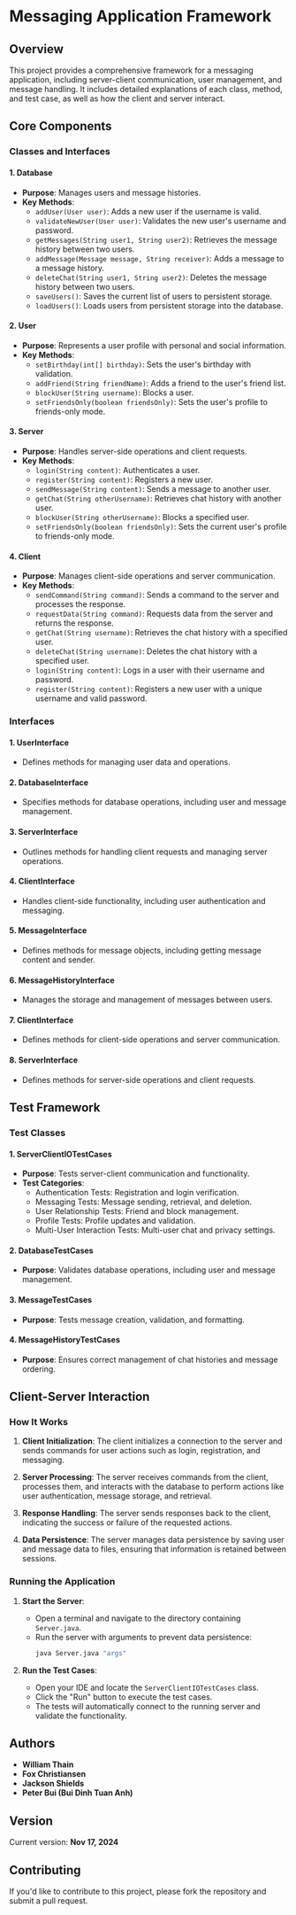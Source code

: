 # Messaging Application Framework

## Overview

This project provides a comprehensive framework for a messaging application, including server-client communication, user management, and message handling. It includes detailed explanations of each class, method, and test case, as well as how the client and server interact.

## Core Components

### Classes and Interfaces

#### 1. **Database**

- **Purpose**: Manages users and message histories.
- **Key Methods**:
  - `addUser(User user)`: Adds a new user if the username is valid.
  - `validateNewUser(User user)`: Validates the new user's username and password.
  - `getMessages(String user1, String user2)`: Retrieves the message history between two users.
  - `addMessage(Message message, String receiver)`: Adds a message to a message history.
  - `deleteChat(String user1, String user2)`: Deletes the message history between two users.
  - `saveUsers()`: Saves the current list of users to persistent storage.
  - `loadUsers()`: Loads users from persistent storage into the database.

#### 2. **User**

- **Purpose**: Represents a user profile with personal and social information.
- **Key Methods**:
  - `setBirthday(int[] birthday)`: Sets the user's birthday with validation.
  - `addFriend(String friendName)`: Adds a friend to the user's friend list.
  - `blockUser(String username)`: Blocks a user.
  - `setFriendsOnly(boolean friendsOnly)`: Sets the user's profile to friends-only mode.

#### 3. **Server**

- **Purpose**: Handles server-side operations and client requests.
- **Key Methods**:
  - `login(String content)`: Authenticates a user.
  - `register(String content)`: Registers a new user.
  - `sendMessage(String content)`: Sends a message to another user.
  - `getChat(String otherUsername)`: Retrieves chat history with another user.
  - `blockUser(String otherUsername)`: Blocks a specified user.
  - `setFriendsOnly(boolean friendsOnly)`: Sets the current user's profile to friends-only mode.

#### 4. **Client**

- **Purpose**: Manages client-side operations and server communication.
- **Key Methods**:
  - `sendCommand(String command)`: Sends a command to the server and processes the response.
  - `requestData(String command)`: Requests data from the server and returns the response.
  - `getChat(String username)`: Retrieves the chat history with a specified user.
  - `deleteChat(String username)`: Deletes the chat history with a specified user.
  - `login(String content)`: Logs in a user with their username and password.
  - `register(String content)`: Registers a new user with a unique username and valid password.

### Interfaces

#### 1. **UserInterface**

- Defines methods for managing user data and operations.

#### 2. **DatabaseInterface**

- Specifies methods for database operations, including user and message management.

#### 3. **ServerInterface**

- Outlines methods for handling client requests and managing server operations.

#### 4. **ClientInterface**

- Handles client-side functionality, including user authentication and messaging.

#### 5. **MessageInterface**

- Defines methods for message objects, including getting message content and sender.

#### 6. **MessageHistoryInterface**

- Manages the storage and management of messages between users.

#### 7. **ClientInterface**

- Defines methods for client-side operations and server communication.

#### 8. **ServerInterface**

- Defines methods for server-side operations and client requests.

## Test Framework

### Test Classes

#### 1. **ServerClientIOTestCases**

- **Purpose**: Tests server-client communication and functionality.
- **Test Categories**:
  - Authentication Tests: Registration and login verification.
  - Messaging Tests: Message sending, retrieval, and deletion.
  - User Relationship Tests: Friend and block management.
  - Profile Tests: Profile updates and validation.
  - Multi-User Interaction Tests: Multi-user chat and privacy settings.

#### 2. **DatabaseTestCases**

- **Purpose**: Validates database operations, including user and message management.

#### 3. **MessageTestCases**

- **Purpose**: Tests message creation, validation, and formatting.

#### 4. **MessageHistoryTestCases**

- **Purpose**: Ensures correct management of chat histories and message ordering.

## Client-Server Interaction

### How It Works

1. **Client Initialization**: The client initializes a connection to the server and sends commands for user actions such as login, registration, and messaging.

2. **Server Processing**: The server receives commands from the client, processes them, and interacts with the database to perform actions like user authentication, message storage, and retrieval.

3. **Response Handling**: The server sends responses back to the client, indicating the success or failure of the requested actions.

4. **Data Persistence**: The server manages data persistence by saving user and message data to files, ensuring that information is retained between sessions.

### Running the Application

1. **Start the Server**:
   - Open a terminal and navigate to the directory containing `Server.java`.
   - Run the server with arguments to prevent data persistence:
     ```bash
     java Server.java "args"
     ```

2. **Run the Test Cases**:
   - Open your IDE and locate the `ServerClientIOTestCases` class.
   - Click the "Run" button to execute the test cases.
   - The tests will automatically connect to the running server and validate the functionality.

## Authors

- **William Thain**
- **Fox Christiansen**
- **Jackson Shields**
- **Peter Bui (Bui Dinh Tuan Anh)**

## Version

Current version: **Nov 17, 2024**

## Contributing

If you'd like to contribute to this project, please fork the repository and submit a pull request. 